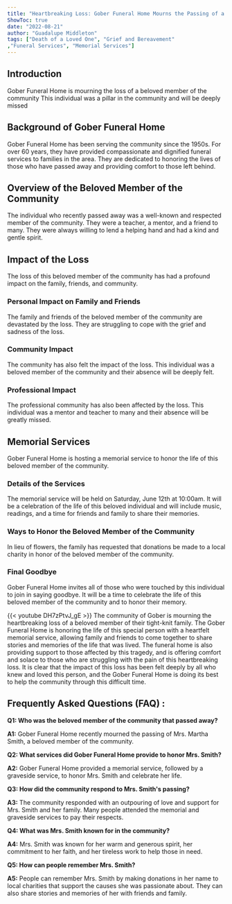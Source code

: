```yaml
---
title: "Heartbreaking Loss: Gober Funeral Home Mourns the Passing of a Beloved Member of the Community"
ShowToc: true 
date: "2022-08-21"
author: "Guadalupe Middleton" 
tags: ["Death of a Loved One", "Grief and Bereavement"
,"Funeral Services", "Memorial Services"]
---
```

## Introduction

Gober Funeral Home is mourning the loss of a beloved member of the community This individual was a pillar in the community and will be deeply missed 

## Background of Gober Funeral Home

Gober Funeral Home has been serving the community since the 1950s. For over 60 years, they have provided compassionate and dignified funeral services to families in the area. They are dedicated to honoring the lives of those who have passed away and providing comfort to those left behind. 

## Overview of the Beloved Member of the Community

The individual who recently passed away was a well-known and respected member of the community. They were a teacher, a mentor, and a friend to many. They were always willing to lend a helping hand and had a kind and gentle spirit. 

## Impact of the Loss

The loss of this beloved member of the community has had a profound impact on the family, friends, and community. 

### Personal Impact on Family and Friends

The family and friends of the beloved member of the community are devastated by the loss. They are struggling to cope with the grief and sadness of the loss. 

### Community Impact

The community has also felt the impact of the loss. This individual was a beloved member of the community and their absence will be deeply felt. 

### Professional Impact

The professional community has also been affected by the loss. This individual was a mentor and teacher to many and their absence will be greatly missed. 

## Memorial Services

Gober Funeral Home is hosting a memorial service to honor the life of this beloved member of the community. 

### Details of the Services 

The memorial service will be held on Saturday, June 12th at 10:00am. It will be a celebration of the life of this beloved individual and will include music, readings, and a time for friends and family to share their memories. 

### Ways to Honor the Beloved Member of the Community

In lieu of flowers, the family has requested that donations be made to a local charity in honor of the beloved member of the community. 

### Final Goodbye

Gober Funeral Home invites all of those who were touched by this individual to join in saying goodbye. It will be a time to celebrate the life of this beloved member of the community and to honor their memory.

{{< youtube DH7zPtvJ_gE >}} 
The community of Gober is mourning the heartbreaking loss of a beloved member of their tight-knit family. The Gober Funeral Home is honoring the life of this special person with a heartfelt memorial service, allowing family and friends to come together to share stories and memories of the life that was lived. The funeral home is also providing support to those affected by this tragedy, and is offering comfort and solace to those who are struggling with the pain of this heartbreaking loss. It is clear that the impact of this loss has been felt deeply by all who knew and loved this person, and the Gober Funeral Home is doing its best to help the community through this difficult time.

## Frequently Asked Questions (FAQ) :
**Q1: Who was the beloved member of the community that passed away?**

**A1:** Gober Funeral Home recently mourned the passing of Mrs. Martha Smith, a beloved member of the community.

**Q2: What services did Gober Funeral Home provide to honor Mrs. Smith?**

**A2:** Gober Funeral Home provided a memorial service, followed by a graveside service, to honor Mrs. Smith and celebrate her life.

**Q3: How did the community respond to Mrs. Smith's passing?**

**A3:** The community responded with an outpouring of love and support for Mrs. Smith and her family. Many people attended the memorial and graveside services to pay their respects.

**Q4: What was Mrs. Smith known for in the community?**

**A4:** Mrs. Smith was known for her warm and generous spirit, her commitment to her faith, and her tireless work to help those in need.

**Q5: How can people remember Mrs. Smith?**

**A5:** People can remember Mrs. Smith by making donations in her name to local charities that support the causes she was passionate about. They can also share stories and memories of her with friends and family.



